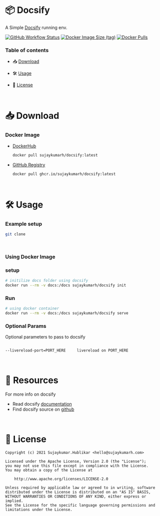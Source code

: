 # 📦 Docsify

A Simple [Docsify](https://github.com/docsifyjs/docsify) running env.

[![GitHub Workflow Status](https://img.shields.io/github/workflow/status/sujaykumarh/docsify-docker/build)](https://github.com/Sujaykumarh/docsify-docker/actions)
[![Docker Image Size (tag)](https://img.shields.io/docker/image-size/sujaykumarh/docsify/latest)](https://hub.docker.com/r/sujaykumarh/docsify)
[![Docker Pulls](https://img.shields.io/docker/pulls/sujaykumarh/docsify)](https://hub.docker.com/r/sujaykumarh/docsify)

### Table of contents

- 📥 [Download](#-download)

- 🛠️ [Usage](#%EF%B8%8F-usage)

- 📄 [License](#-license)

<br>

# 📥 Download

### Docker Image

- [DockerHub](https://hub.docker.com/r/sujaykumarh/docsify)

    ```bash
    docker pull sujaykumarh/docsify:latest
    ```

- [GitHub Registry](https://github.com/users/Sujaykumarh/packages/container/package/docsify)

    ```bash
    docker pull ghcr.io/sujaykumarh/docsify:latest
    ```

<br>

# 🛠️ Usage

### Example setup

```bash
git clone
```

<br>

### Using Docker Image

### setup

```bash
# initilize docs folder using docsify
docker run --rm -v docs:/docs sujaykumarh/docsify init
```

### Run

``` bash
# using docker container
docker run --rm -v docs:/docs sujaykumarh/docsify serve
```

### Optional Params

Optional parameters to pass to docsify

```bash

--livereload-port=PORT_HERE     livereload on PORT_HERE

```

<br>


# 📖 Resources

For more info on docsify

- Read docsify [documentation](https://docsify.js.org/#/?id=docsify)
- Find docsify source on [github](https://github.com/docsifyjs/docsify)

<br>

# 📄 License

    Copyright (c) 2021 Sujaykumar.Hublikar <hello@sujaykumarh.com>

    Licensed under the Apache License, Version 2.0 (the "License");
    you may not use this file except in compliance with the License.
    You may obtain a copy of the License at

        http://www.apache.org/licenses/LICENSE-2.0

    Unless required by applicable law or agreed to in writing, software
    distributed under the License is distributed on an "AS IS" BASIS,
    WITHOUT WARRANTIES OR CONDITIONS OF ANY KIND, either express or implied.
    See the License for the specific language governing permissions and
    limitations under the License.
